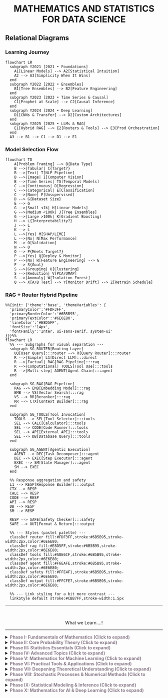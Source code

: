 <h1 align="center">MATHEMATICS AND STATISTICS FOR DATA SCIENCE</h1>

## Relational Diagrams

### Learning Journey

```mermaid
flowchart LR
  subgraph Y2021 [2021 • Foundations]
    A1[Linear Models] --> A2[Statistical Intuition]
    A2 --> A3[Simplicity When It Wins]
  end
  subgraph Y2022 [2022 • Ensembles]
    B1[Tree Ensembles] --> B2[Feature Engineering]
  end
  subgraph Y2023 [2023 • Time Series & Causal]
    C1[Prophet at Scale] --> C2[Causal Inference]
  end
  subgraph Y2024 [2024 • Deep Learning]
    D1[CNNs & Transfer] --> D2[Custom Architectures]
  end
  subgraph Y2025 [2025 • LLMs & RAG]
    E1[Hybrid RAG] --> E2[Routers & Tools] --> E3[Prod Orchestration]
  end
  A3 --> B1 --> C1 --> D1 --> E1
```

### Model Selection Flow 

```mermaid
flowchart TD
    A[Problem Framing] --> B{Data Type}
    B -->|Tabular| C{Target?}
    B -->|Text| T[NLP Pipeline]
    B -->|Image| I[Computer Vision]
    B -->|Time Series| TS[Temporal Models]
    C -->|Continuous| D[Regression]
    C -->|Categorical| E[Classification]
    C -->|None| F[Unsupervised]
    D --> G{Dataset Size}
    E --> G
    G -->|Small <1k| H[Linear Models]
    G -->|Medium <100k| J[Tree Ensembles]
    G -->|Large >100k| K[Gradient Boosting]
    H --> L{Interpretability?}
    J --> L
    K --> L
    L -->|Yes| M[SHAP/LIME]
    L -->|No| N[Max Performance]
    M --> O[Validation]
    N --> O
    O --> P{Meets Target?}
    P -->|Yes| Q[Deploy & Monitor]
    P -->|No| R[Feature Engineering] --> G
    F --> S{Goal}
    S -->|Grouping| U[Clustering]
    S -->|Reduction| V[PCA/UMAP]
    S -->|Anomaly| W[Isolation Forest]
    Q --> X[A/B Test] --> Y[Monitor Drift] --> Z[Retrain Schedule]
```

### RAG + Router Hybrid Pipeline

```mermaid
%%{init: {'theme':'base', 'themeVariables': {
  'primaryColor':'#FDF3FF',
  'primaryBorderColor':'#6B5B95',
  'primaryTextColor':'#6E6E80',
  'lineColor':'#E8D5FF',
  'fontSize':'14px',
  'fontFamily':'Inter, ui-sans-serif, system-ui'
}}}%%
flowchart LR
  %% --- Subgraphs for visual separation ---
  subgraph SG_ROUTER[Routing Layer]
    UQ[User Query]:::router --> R[Query Router]:::router
    R -->|Simple| L1[Direct LLM]:::direct
    R -->|Factual| RAG[RAG Pipeline]:::rag
    R -->|Computational| TOOLS[Tool Use]:::tools
    R -->|Multi-step| AGENT[Agent Chain]:::agent
  end

  subgraph SG_RAG[RAG Pipeline]
    RAG --> EMB[Embedding Model]:::rag
    EMB --> VS[Vector Search]:::rag
    VS --> RR[Reranker]:::rag
    RR --> CTX[Context Builder]:::rag
  end

  subgraph SG_TOOLS[Tool Invocation]
    TOOLS --> SEL[Tool Selector]:::tools
    SEL --> CALC[Calculator]:::tools
    SEL --> CODE[Code Runner]:::tools
    SEL --> API[External API]:::tools
    SEL --> DB[Database Query]:::tools
  end

  subgraph SG_AGENT[Agentic Execution]
    AGENT --> DEC[Task Decomposer]:::agent
    DEC --> EXEC[Step Executor]:::agent
    EXEC --> SM[State Manager]:::agent
    SM --> EXEC
  end

  %% Response aggregation and safety
  L1 --> RESP[Response Builder]:::output
  CTX --> RESP
  CALC --> RESP
  CODE --> RESP
  API --> RESP
  DB --> RESP
  SM --> RESP

  RESP --> SAFE[Safety Checker]:::safety
  SAFE --> OUT[Format & Return]:::output

  %% --- Styles (pastel palette) ---
  classDef router fill:#FDF3FF,stroke:#6B5B95,stroke-width:2px,color:#6E6E80;
  classDef rag fill:#E8D5FF,stroke:#6B5B95,stroke-width:2px,color:#6E6E80;
  classDef tools fill:#A8E6CF,stroke:#6B5B95,stroke-width:2px,color:#6E6E80;
  classDef agent fill:#F6EAFE,stroke:#6B5B95,stroke-width:2px,color:#6E6E80;
  classDef safety fill:#FFE4F1,stroke:#6B5B95,stroke-width:2px,color:#6E6E80;
  classDef output fill:#FFCFE7,stroke:#6B5B95,stroke-width:2px,color:#6E6E80;

  %% --- Link styling for a bit more contrast ---
  linkStyle default stroke:#CBB7FF,stroke-width:1.5px

```

---
<br/>

<img src="assets/divider_sparkle.gif" width="100%" height="2" alt="Sparkling pastel divider">

<p align="center"> What we Learn....! </p>

---

<details>
<summary><b style="color: #8B7D8B;">Phase I: Fundamentals of Mathematics (Click to expand)</b></summary>

<table style="width: 100%; background: linear-gradient(180deg, #FFE4E1 0%, #FFF0F5 100%); border-radius: 15px; padding: 20px;">
<tr>
<td width="5%" align="center" style="color: #8B7D8B; font-weight: bold;">01</td>
<td width="25%"><b style="color: #706B70;">Basic Algebra</b></td>
<td style="color: #4A4A4A;">
<img src="https://img.shields.io/badge/Difficulty-Beginner-FFE4E1?style=flat-square&labelColor=8B7D8B" align="right"/>
Variables, equations, functions, inequalities, and graphing fundamentals. Essential for understanding mathematical expressions and problem-solving.
</td>
</tr>
<tr style="background: rgba(237, 229, 255, 0.2);">
<td align="center" style="color: #8B7D8B; font-weight: bold;">02</td>
<td><b style="color: #706B70;">Linear Algebra</b></td>
<td style="color: #4A4A4A;">
<img src="https://img.shields.io/badge/Difficulty-Intermediate-EDE5FF?style=flat-square&labelColor=8B7D8B" align="right"/>
Vectors, matrices, matrix operations, determinants, eigenvalues, eigenvectors, and vector spaces. Foundation for data representation and transformations.
</td>
</tr>
<tr>
<td align="center" style="color: #8B7D8B; font-weight: bold;">03</td>
<td><b style="color: #706B70;">Calculus</b></td>
<td style="color: #4A4A4A;">
<img src="https://img.shields.io/badge/Difficulty-Intermediate-F0E6FF?style=flat-square&labelColor=8B7D8B" align="right"/>
Limits, derivatives, integrals, partial derivatives, gradients, and optimization basics. Crucial for understanding model training and optimization.
</td>
</tr>
<tr style="background: rgba(237, 229, 255, 0.2);">
<td align="center" style="color: #8B7D8B; font-weight: bold;">04</td>
<td><b style="color: #706B70;">Discrete Mathematics</b></td>
<td style="color: #4A4A4A;">
<img src="https://img.shields.io/badge/Difficulty-Beginner-FFE4E1?style=flat-square&labelColor=8B7D8B" align="right"/>
Set theory, logic, combinatorics, and probability basics. Useful for algorithmic thinking and probability foundations.
</td>
</tr>
</table>
</details>

<details>
<summary><b style="color: #8B7D8B;">Phase II: Core Probability Theory (Click to expand)</b></summary>

<table style="width: 100%; background: linear-gradient(180deg, #E0F7FA 0%, #E0F2F1 100%); border-radius: 15px; padding: 20px;">
<tr>
<td width="5%" align="center" style="color: #00796B; font-weight: bold;">01</td>
<td width="25%"><b style="color: #004D40;">Probability Basics</b></td>
<td style="color: #004D40;">
<img src="https://img.shields.io/badge/Difficulty-Beginner-B2DFDB?style=flat-square&labelColor=00796B" align="right"/>
Sample spaces, events, axioms of probability, conditional probability, and Bayes’ theorem. The foundation of uncertainty modeling.
</td>
</tr>
<tr style="background: rgba(224, 247, 250, 0.2);">
<td align="center" style="color: #00796B; font-weight: bold;">02</td>
<td><b style="color: #004D40;">Random Variables</b></td>
<td style="color: #004D40;">
<img src="https://img.shields.io/badge/Difficulty-Intermediate-B2DFDB?style=flat-square&labelColor=00796B" align="right"/>
Discrete and continuous random variables, PMF, PDF, CDF. Understanding distributions and their properties.
</td>
</tr>
<tr>
<td align="center" style="color: #00796B; font-weight: bold;">03</td>
<td><b style="color: #004D40;">Common Distributions</b></td>
<td style="color: #004D40;">
<img src="https://img.shields.io/badge/Difficulty-Intermediate-B2DFDB?style=flat-square&labelColor=00796B" align="right"/>
Binomial, Poisson, Uniform, Normal, Exponential, and others. Key distributions used in modeling data.
</td>
</tr>
<tr style="background: rgba(224, 247, 250, 0.2);">
<td align="center" style="color: #00796B; font-weight: bold;">04</td>
<td><b style="color: #004D40;">Expectation & Variance</b></td>
<td style="color: #004D40;">
<img src="https://img.shields.io/badge/Difficulty-Intermediate-B2DFDB?style=flat-square&labelColor=00796B" align="right"/>
Mean, variance, standard deviation, moments, and moment generating functions. Measures of central tendency and spread.
</td>
</tr>
</table>
</details>

<details>
<summary><b style="color: #8B7D8B;">Phase III: Statistics Essentials (Click to expand)</b></summary>

<table style="width: 100%; background: linear-gradient(180deg, #FFF8E1 0%, #FFFDE7 100%); border-radius: 15px; padding: 20px;">
<tr>
<td width="5%" align="center" style="color: #F9A825; font-weight: bold;">01</td>
<td width="25%"><b style="color: #F57F17;">Descriptive Statistics</b></td>
<td style="color: #6D4C41;">
<img src="https://img.shields.io/badge/Difficulty-Beginner-FFF59D?style=flat-square&labelColor=F9A825" align="right"/>
Measures of central tendency (mean, median, mode), dispersion (range, variance, std dev), skewness, and kurtosis.
</td>
</tr>
<tr style="background: rgba(255, 248, 225, 0.2);">
<td align="center" style="color: #F9A825; font-weight: bold;">02</td>
<td><b style="color: #F57F17;">Inferential Statistics</b></td>
<td style="color: #6D4C41;">
<img src="https://img.shields.io/badge/Difficulty-Intermediate-FFF59D?style=flat-square&labelColor=F9A825" align="right"/>
Sampling methods, sampling distributions, Central Limit Theorem, and making inferences about populations.
</td>
</tr>
<tr>
<td align="center" style="color: #F9A825; font-weight: bold;">03</td>
<td><b style="color: #F57F17;">Estimation & Hypothesis Testing</b></td>
<td style="color: #6D4C41;">
<img src="https://img.shields.io/badge/Difficulty-Intermediate-FFF59D?style=flat-square&labelColor=F9A825" align="right"/>
Point estimation, confidence intervals, null and alternative hypotheses, Type I & II errors, p-values, t-tests, chi-square tests, ANOVA.
</td>
</tr>
<tr style="background: rgba(255, 248, 225, 0.2);">
<td align="center" style="color: #F9A825; font-weight: bold;">04</td>
<td><b style="color: #F57F17;">Correlation & Regression</b></td>
<td style="color: #6D4C41;">
<img src="https://img.shields.io/badge/Difficulty-Intermediate-FFF59D?style=flat-square&labelColor=F9A825" align="right"/>
Pearson and Spearman correlation, simple and multiple linear regression, assumptions, and diagnostics.
</td>
</tr>
</table>
</details>

<details>
<summary><b style="color: #8B7D8B;">Phase IV: Advanced Topics (Click to expand)</b></summary>

<table style="width: 100%; background: linear-gradient(180deg, #E8F5E9 0%, #F1F8E9 100%); border-radius: 15px; padding: 20px;">
<tr>
<td width="5%" align="center" style="color: #388E3C; font-weight: bold;">01</td>
<td width="25%"><b style="color: #2E7D32;">Multivariate Statistics</b></td>
<td style="color: #2E7D32;">
Multivariate normal distribution, principal component analysis (PCA), factor analysis — techniques for high-dimensional data.
</td>
</tr>
<tr style="background: rgba(232, 245, 233, 0.2);">
<td align="center" style="color: #388E3C; font-weight: bold;">02</td>
<td><b style="color: #2E7D32;">Bayesian Statistics</b></td>
<td style="color: #2E7D32;">
Prior, likelihood, posterior, Bayesian inference, conjugate priors — probabilistic modeling with prior knowledge.
</td>
</tr>
<tr>
<td align="center" style="color: #388E3C; font-weight: bold;">03</td>
<td><b style="color: #2E7D32;">Time Series Analysis</b></td>
<td style="color: #2E7D32;">
Stationarity, autocorrelation, ARIMA models — analyzing data indexed in time order.
</td>
</tr>
<tr style="background: rgba(232, 245, 233, 0.2);">
<td align="center" style="color: #388E3C; font-weight: bold;">04</td>
<td><b style="color: #2E7D32;">Statistical Learning</b></td>
<td style="color: #2E7D32;">
Bias-variance tradeoff, overfitting, underfitting, cross-validation — foundational concepts in model evaluation.
</td>
</tr>
</table>
</details>

<details>
<summary><b style="color: #8B7D8B;">Phase V: Mathematics for Machine Learning (Click to expand)</b></summary>

<table style="width: 100%; background: linear-gradient(180deg, #E3F2FD 0%, #E1F5FE 100%); border-radius: 15px; padding: 20px;">
<tr>
<td width="5%" align="center" style="color: #1976D2; font-weight: bold;">01</td>
<td width="25%"><b style="color: #1565C0;">Optimization</b></td>
<td style="color: #1565C0;">
Gradient descent, convex functions, Lagrange multipliers — techniques to minimize loss functions.
</td>
</tr>
<tr style="background: rgba(227, 242, 253, 0.2);">
<td align="center" style="color: #1976D2; font-weight: bold;">02</td>
<td><b style="color: #1565C0;">Probability in ML</b></td>
<td style="color: #1565C0;">
Markov chains, hidden Markov models — probabilistic models for sequential data.
</td>
</tr>
<tr>
<td align="center" style="color: #1976D2; font-weight: bold;">03</td>
<td><b style="color: #1565C0;">Information Theory</b></td>
<td style="color: #1565C0;">
Entropy, mutual information, KL divergence — measuring information and uncertainty in data.
</td>
</tr>
</table>
</details>

<details>
<summary><b style="color: #8B7D8B;">Phase VI: Practical Tools & Applications (Click to expand)</b></summary>

<table style="width: 100%; background: linear-gradient(180deg, #FFF3E0 0%, #FFF8E1 100%); border-radius: 15px; padding: 20px;">
<tr>
<td width="5%" align="center" style="color: #EF6C00; font-weight: bold;">01</td>
<td width="25%"><b style="color: #EF6C00;">Programming Tools</b></td>
<td style="color: #6D4C41;">
Python libraries: NumPy, SciPy, pandas, statsmodels, scikit-learn; R packages: ggplot2, dplyr, caret.
</td>
</tr>
<tr style="background: rgba(255, 243, 224, 0.2);">
<td align="center" style="color: #EF6C00; font-weight: bold;">02</td>
<td><b style="color: #EF6C00;">Projects & Practice</b></td>
<td style="color: #6D4C41;">
Implement statistical analyses, hypothesis testing, regression models, and probabilistic models on real datasets.
</td>
</tr>
<tr>
<td align="center" style="color: #EF6C00; font-weight: bold;">03</td>
<td><b style="color: #EF6C00;">Documentation & Notes</b></td>
<td style="color: #6D4C41;">
Maintain notes, formula sheets, solved problems, and code snippets for quick future reference.
</td>
</tr>
</table>
</details>

<details>
<summary><b style="color: #8B7D8B;">Phase VII: Deepening Theoretical Understanding (Click to expand)</b></summary>

<table style="width: 100%; background: linear-gradient(180deg, #F3E5F5 0%, #FCE4EC 100%); border-radius: 15px; padding: 20px;">
<tr>
<td width="5%" align="center" style="color: #6A1B9A; font-weight: bold;">01</td>
<td width="25%"><b style="color: #4A148C;">Sampling Theory & Non-parametric Methods</b></td>
<td style="color: #4A148C;">
Understanding sampling distributions, law of large numbers, and Central Limit Theorem. Explore non-parametric tests like Wilcoxon, Sign test, and Kruskal-Wallis for data without strict assumptions.
</td>
</tr>
<tr style="background: rgba(243, 229, 245, 0.2);">
<td align="center" style="color: #6A1B9A; font-weight: bold;">02</td>
<td><b style="color: #4A148C;">Experimental Design & Multicollinearity</b></td>
<td style="color: #4A148C;">
Learn principles of randomization, blocking, factorial designs. Detect and handle multicollinearity in regression models to improve model stability and interpretation.
</td>
</tr>
<tr>
<td align="center" style="color: #6A1B9A; font-weight: bold;">03</td>
<td><b style="color: #4A148C;">Dimensionality Reduction & Advanced Linear Algebra</b></td>
<td style="color: #4A148C;">
Study techniques like Principal Component Analysis (PCA), Singular Value Decomposition (SVD), and spectral theory to reduce data complexity and extract meaningful features.
</td>
</tr>
<tr style="background: rgba(243, 229, 245, 0.2);">
<td align="center" style="color: #6A1B9A; font-weight: bold;">04</td>
<td><b style="color: #4A148C;">Vector Calculus & Convex Optimization</b></td>
<td style="color: #4A148C;">
Explore gradients, Jacobians, Hessians, and chain rule in multivariate calculus. Understand convex sets, convex functions, and optimization techniques critical for machine learning.
</td>
</tr>
</table>
</details>

<details>
<summary><b style="color: #8B7D8B;">Phase VIII: Stochastic Processes & Numerical Methods (Click to expand)</b></summary>

<table style="width: 100%; background: linear-gradient(180deg, #E0F7FA 0%, #B2EBF2 100%); border-radius: 15px; padding: 20px;">
<tr>
<td width="5%" align="center" style="color: #00796B; font-weight: bold;">01</td>
<td width="25%"><b style="color: #004D40;">Advanced Probability Functions</b></td>
<td style="color: #004D40;">
Moment generating functions and characteristic functions for understanding distributions and convergence properties.
</td>
</tr>
<tr style="background: rgba(224, 247, 250, 0.2);">
<td align="center" style="color: #00796B; font-weight: bold;">02</td>
<td><b style="color: #004D40;">Stochastic Processes</b></td>
<td style="color: #004D40;">
Study Poisson processes, Markov chains, and Brownian motion to model random processes evolving over time.
</td>
</tr>
<tr>
<td align="center" style="color: #00796B; font-weight: bold;">03</td>
<td><b style="color: #004D40;">Monte Carlo & Numerical Optimization</b></td>
<td style="color: #004D40;">
Learn Monte Carlo simulation techniques for probabilistic modeling and numerical methods for optimization problems without closed-form solutions.
</td>
</tr>
</table>
</details>

<details>
<summary><b style="color: #8B7D8B;">Phase IX: Statistical Modeling & Inference (Click to expand)</b></summary>

<table style="width: 100%; background: linear-gradient(180deg, #FFF3E0 0%, #FFE0B2 100%); border-radius: 15px; padding: 20px;">
<tr>
<td width="5%" align="center" style="color: #EF6C00; font-weight: bold;">01</td>
<td width="25%"><b style="color: #E65100;">Generalized Linear Models (GLM)</b></td>
<td style="color: #E65100;">
Logistic regression, Poisson regression, and other GLMs with link functions to model various types of response variables.
</td>
</tr>
<tr style="background: rgba(255, 243, 224, 0.2);">
<td align="center" style="color: #EF6C00; font-weight: bold;">02</td>
<td><b style="color: #E65100;">Survival Analysis & Mixed Models</b></td>
<td style="color: #E65100;">
Techniques for time-to-event data analysis and hierarchical/mixed effects models for data with nested or grouped structure.
</td>
</tr>
<tr>
<td align="center" style="color: #EF6C00; font-weight: bold;">03</td>
<td><b style="color: #E65100;">Bootstrap & Resampling</b></td>
<td style="color: #E65100;">
Non-parametric methods for estimating sampling distributions, confidence intervals, and hypothesis testing without strict parametric assumptions.
</td>
</tr>
</table>
</details>

<details>
<summary><b style="color: #8B7D8B;">Phase X: Mathematics for AI & Deep Learning (Click to expand)</b></summary>

<table style="width: 100%; background: linear-gradient(180deg, #E3F2FD 0%, #BBDEFB 100%); border-radius: 15px; padding: 20px;">
<tr>
<td width="5%" align="center" style="color: #1976D2; font-weight: bold;">01</td>
<td width="25%"><b style="color: #0D47A1;">Information Theory</b></td>
<td style="color: #0D47A1;">
Entropy, cross-entropy, mutual information, and KL divergence for measuring uncertainty and evaluating models.
</td>
</tr>
<tr style="background: rgba(227, 242, 253, 0.2);">
<td align="center" style="color: #1976D2; font-weight: bold;">02</td>
<td><b style="color: #0D47A1;">Graph Theory</b></td>
<td style="color: #0D47A1;">
Basics of graphs, trees, adjacency matrices, and their applications in network analysis and graphical models.
</td>
</tr>
<tr>
<td align="center" style="color: #1976D2; font-weight: bold;">03</td>
<td><b style="color: #0D47A1;">Tensor Algebra</b></td>
<td style="color: #0D47A1;">
Fundamentals of tensors, tensor operations, and their role in deep learning frameworks.
</td>
</tr>
<tr style="background: rgba(227, 242, 253, 0.2);">
<td align="center" style="color: #1976D2; font-weight: bold;">04</td>
<td><b style="color: #0D47A1;">Differential Equations</b></td>
<td style="color: #0D47A1;">
Ordinary and partial differential equations relevant to modeling dynamic systems and neural network training dynamics.
</td>
</tr>
</table>
</details>

